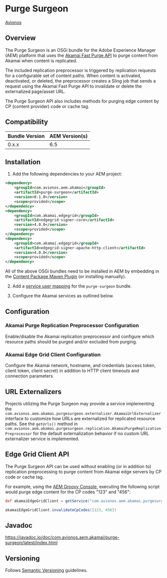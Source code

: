 # Purge Surgeon

[Avionos](https://www.avionos.com)

## Overview

The Purge Surgeon is an OSGi bundle for the Adobe Experience Manager (AEM) platform that uses the [Akamai Fast Purge API](https://developer.akamai.com/api/core_features/fast_purge/v3.html) to purge content from Akamai when content is replicated.

The included replication preprocessor is triggered by replication requests for a configurable set of content paths.  When content is activated, deactivated, or deleted, the preprocessor creates a Sling job that sends a request using the Akamai Fast Purge API to invalidate or delete the externalized page/asset URL.

The Purge Surgeon API also includes methods for purging edge content by CP (content provider) code or cache tag.

## Compatibility

Bundle Version | AEM Version(s)
------------ | -------------
0.x.x | 6.5

## Installation

1. Add the following dependencies to your AEM project:

```xml
<dependency>
    <groupId>com.avionos.aem.akamai</groupId>
    <artifactId>purge-surgeon</artifactId>
    <version>0.1.0</version>
    <scope>provided</scope>
</dependency>
<dependency>
    <groupId>com.akamai.edgegrid</groupId>
    <artifactId>edgegrid-signer-core</artifactId>
    <version>4.0.0</version>
    <scope>provided</scope>
</dependency>
<dependency>
    <groupId>com.akamai.edgegrid</groupId>
    <artifactId>edgegrid-signer-apache-http-client</artifactId>
    <version>4.0.0</version>
    <scope>provided</scope>
</dependency>
```

All of the above OSGi bundles need to be installed in AEM by embedding in the [Content Package Maven Plugin](https://docs.adobe.com/content/help/en/experience-manager-65/developing/devtools/vlt-mavenplugin.html) (or installing manually). 

2. Add a [service user mapping](https://docs.adobe.com/content/help/en/experience-manager-65/administering/security/security-service-users.html#ServiceUsersandMappings) for the `purge-surgeon` bundle.

3. Configure the Akamai services as outlined below.

## Configuration

### Akamai Purge Replication Preprocessor Configuration

Enable/disable the Akamai replication preprocessor and configure which resource paths should be purged and/or excluded from purging.

### Akamai Edge Grid Client Configuration

Configure the Akamai network, hostname, and credentials (access token, client token, client secret) in addition to HTTP client timeouts and connection parameters.

## URL Externalizers

Projects utilizing the Purge Surgeon may provide a service implementing the `com.avionos.aem.akamai.purgesurgeon.externalizer.AkamaiUrlExternalizer` interface to customize how URLs are externalized for replicated resource paths.  See the `getUrls()` method in `com.avionos.aem.akamai.purgesurgeon.replication.AkamaiPurgeReplicationPreprocessor` for the default externalization behavior if no custom URL externalizer service is implemented.

## Edge Grid Client API

The Purge Surgeon API can be used without enabling (or in addition to) replication preprocessing to purge content from Akamai edge servers by CP code or cache tag.

For example, using the [AEM Groovy Console](https://github.com/icfnext/aem-groovy-console), executing the following script would purge edge content for the CP codes "123" and "456":

```groovy
def akamaiEdgeGridClient = getService("com.avionos.aem.akamai.purgesurgeon.client.AkamaiEdgeGridClient")

akamaiEdgeGridClient.invalidateCpCodes([123, 456])
```

## Javadoc

https://javadoc.io/doc/com.avionos.aem.akamai/purge-surgeon/latest/index.html

## Versioning

Follows [Semantic Versioning](http://semver.org/) guidelines.